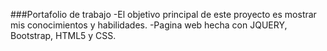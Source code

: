 ###Portafolio de trabajo
  -El objetivo principal de este proyecto es mostrar mis conocimientos y habilidades.
  -Pagina web hecha con JQUERY, Bootstrap, HTML5 y CSS.
